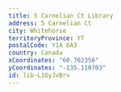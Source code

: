 ```yaml
---
title: 5 Carnelian Ct Library
address: 5 Carnelian Ct
city: Whitehorse
territoryProvince: YT
postalCode: Y1A 6A3
country: Canada
xCoordinates: "60.702356"
yCoordinates: "-135.110703"
id: lib-L1QyJvBrv
---
```

